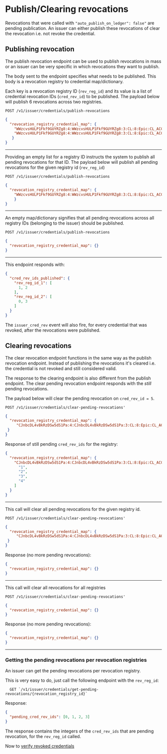 # Publish/Clearing revocations

Revocations that were called with ```"auto_publish_on_ledger": false"``` are
pending publication.
An issuer can either publish these revocations of clear the revocation i.e.
not revoke the credential.

## Publishing revocation

The publish revocation endpoint can be used to publish revocations in mass or an
 issuer can be very specific in which revocations they want to publish.

The body sent to the endpoint specifies what needs to be published.
This body is a revocation registry to credential map/dictionary.

Each key is a revocation registry ID (```rev_reg_id```) and its value is a list
of credential revocation IDs (```cred_rev_id```) to be published.
The payload below will publish 6 revocations across two registries.

```http
POST /v1/issuer/credentials/publish-revocations
```

```json
{
  "revocation_registry_credential_map": {
    "WWzcvsHULP1Fkf9GUYRZg8:4:WWzcvsHULP1Fkf9GUYRZg8:3:CL:8:Epic:CL_ACCUM:cd2e0473-31f7-4cde-883d-6fceac1ce0d7":["1","2","3"],
    "WWzcvsHULP1Fkf9GUYRZg8:4:WWzcvsHULP1Fkf9GUYRZg8:3:CL:8:Epic:CL_ACCUM:bf1219ca-75bf-4931-911b-1fe2ace39683":["1","2","4"]
   }
}
```

***

Providing an empty list for a registry ID instructs the system to publish all
pending revocations for that ID. The payload below will publish all pending
revocations for the given registry id (```rev_reg_id```)

```http
POST /v1/issuer/credentials/publish-revocations
```

```json
{
  "revocation_registry_credential_map": {
    "WWzcvsHULP1Fkf9GUYRZg8:4:WWzcvsHULP1Fkf9GUYRZg8:3:CL:8:Epic:CL_ACCUM:cd2e0473-31f7-4cde-883d-6fceac1ce0d7":[]
    }
}
```

***

An empty map/dictionary signifies that all pending revocations across all
registry IDs (belonging to the issuer) should be published.

```http
POST /v1/issuer/credentials/publish-revocations
```

```json
{
  "revocation_registry_credential_map": {}
}
```

***

This endpoint responds with:

```json
{
  "cred_rev_ids_published": {
    "rev_reg_id_1": [
      1, 2
    ],
    "rev_reg_id_2": [
      0, 3
    ]
  }
}
```

The ```issuer_cred_rev``` event will also fire, for every credential that was
revoked, after the revocations were published.

## Clearing revocations

The clear revocation endpoint functions in the same way as the publish
revocation endpoint.
Instead of publishing the revocations it's cleared i.e. the credential is not
revoked and still considered valid.

The response to the clearing endpoint is also different from the publish endpoint.
The clear pending revocation endpoint responds with the *still* pending revocations.

The payload below will clear the pending revocation on ```cred_rev_id = 5```.

```http
POST /v1/issuer/credentials/clear-pending-revocations'
```

```json
{
  "revocation_registry_credential_map": {
     "CJnbcDL4vBkRzDSw5dS1Pa:4:CJnbcDL4vBkRzDSw5dS1Pa:3:CL:8:Epic:CL_ACCUM:55bd2b4c-672b-4749-b8d3-b1b8137d1012":["5"]
 }
}
```

Response of still pending ```cred_rev_ids``` for the registry:

```json
{
  "revocation_registry_credential_map": {
    "CJnbcDL4vBkRzDSw5dS1Pa:4:CJnbcDL4vBkRzDSw5dS1Pa:3:CL:8:Epic:CL_ACCUM:55bd2b4c-672b-4749-b8d3-b1b8137d1012": [
      "1",
      "2",
      "3",
      "4"
    ]
  }
}
```

***

This call will clear all pending revocations for the given registry id.

```http
POST /v1/issuer/credentials/clear-pending-revocations'
```

```json
{
  "revocation_registry_credential_map": {
     "CJnbcDL4vBkRzDSw5dS1Pa:4:CJnbcDL4vBkRzDSw5dS1Pa:3:CL:8:Epic:CL_ACCUM:55bd2b4c-672b-4749-b8d3-b1b8137d1012":[]
 }
}
```

Response (no more pending revocations):

```json
{
  "revocation_registry_credential_map": {}
}
```

***

This call will clear all revocations for all registries

```http
POST /v1/issuer/credentials/clear-pending-revocations'
```

```json
{
  "revocation_registry_credential_map": {}
}
```

Response (no more pending revocations):

```json
{
  "revocation_registry_credential_map": {}
}
```

***

### Getting the pending revocations per revocation registries

An issuer can get the pending revocations per revocation registry.

This is very easy to do, just call the following endpoint with the `rev_reg_id`:

```http
  GET `/v1/issuer/credentials/get-pending-revocations/{revocation_registry_id}`
```

Response:

```json
{
  "pending_cred_rev_ids": [0, 1, 2, 3]
}
```

The response contains the integers of the `cred_rev_ids` that are pending revocation, for the `rev_reg_id` called.

Now to
[verify revoked credentials](../7.%20Verify%20Credential.md#Verifying-revoked-credentials)
